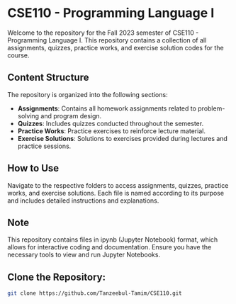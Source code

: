 # CSE110 - Programming Language I

Welcome to the repository for the Fall 2023 semester of CSE110 - Programming Language I. This repository contains a collection of all assignments, quizzes, practice works, and exercise solution codes for the course.

## Content Structure

The repository is organized into the following sections:

- **Assignments**: Contains all homework assignments related to problem-solving and program design.
- **Quizzes**: Includes quizzes conducted throughout the semester.
- **Practice Works**: Practice exercises to reinforce lecture material.
- **Exercise Solutions**: Solutions to exercises provided during lectures and practice sessions.

## How to Use

Navigate to the respective folders to access assignments, quizzes, practice works, and exercise solutions. Each file is named according to its purpose and includes detailed instructions and explanations.

## Note

This repository contains files in ipynb (Jupyter Notebook) format, which allows for interactive coding and documentation. Ensure you have the necessary tools to view and run Jupyter Notebooks.

## Clone the Repository:

```sh
git clone https://github.com/Tanzeebul-Tamim/CSE110.git
```
